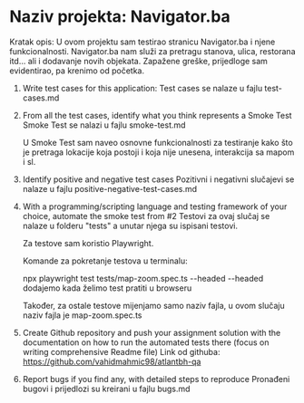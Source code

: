# Naziv projekta: Navigator.ba

Kratak opis: U ovom projektu sam testirao stranicu Navigator.ba i njene funkcionalnosti. Navigator.ba nam služi za pretragu stanova, ulica, restorana itd... ali i dodavanje novih objekata.
Zapažene greške, prijedloge sam evidentirao, pa krenimo od početka.


1. Write test cases for this application:
    Test cases se nalaze u fajlu test-cases.md 

2. From all the test cases, identify what you think represents a Smoke Test
    Smoke Test se nalazi u fajlu smoke-test.md

    U Smoke Test sam naveo osnovne funkcionalnosti za testiranje kako što je pretraga lokacije koja postoji i koja nije unesena, interakcija sa mapom i sl.

3. Identify positive and negative test cases
    Pozitivni i negativni slučajevi se nalaze u fajlu positive-negative-test-cases.md

4. With a programming/scripting language and testing framework of your choice, automate the smoke test from #2
    Testovi za ovaj slučaj se nalaze u folderu "tests" a unutar njega su ispisani testovi.

    Za testove sam koristio Playwright.

    Komande za pokretanje testova u terminalu:

    npx playwright test tests/map-zoom.spec.ts --headed
    --headed dodajemo kada želimo test pratiti u browseru

    Također, za ostale testove mijenjamo samo naziv fajla, u ovom slučaju naziv fajla je map-zoom.spec.ts

5. Create Github repository and push your assignment solution with the documentation on how to run the automated tests there (focus on writing comprehensive Readme file)
    Link od githuba: https://github.com/vahidmahmic98/atlantbh-qa

6. Report bugs if you find any, with detailed steps to reproduce
    Pronađeni bugovi i prijedlozi su kreirani u fajlu bugs.md
